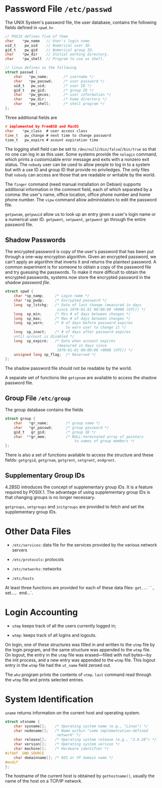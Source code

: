# Password File `/etc/passwd`

The UNIX System's password file, the user database, contains the following fields defined in `<pwd.h>`

```c
// POSIX defines five of them
char    *pw_name   // User's login name.
uid_t    pw_uid    // Numerical user ID.
gid_t    pw_gid    // Numerical group ID.
char    *pw_dir    // Initial working directory.
char    *pw_shell  // Program to use as shell.
```

```c
// linux defines as the following
struct passwd {
    char   *pw_name;       /* username */
    char   *pw_passwd;     /* user password */
    uid_t   pw_uid;        /* user ID */
    gid_t   pw_gid;        /* group ID */
    char   *pw_gecos;      /* user information */
    char   *pw_dir;        /* home directory */
    char   *pw_shell;      /* shell program */
};
```

Three additional fields are 

```c
# implemented by FreeBSD and MacOS
char    *pw_class  # user access class
time_t   pw_change # next time to change password
tiem_t   pw_expire # acount expiration time
```

The logging shell field can be set to `/dev/null`/`/bin/false`/`/bin/true` so that no one can log in as this user. Some systems provide the `nologin` command, which prints a customizable error message and exits with a nonzero exit status. The `nobody` user can be used to allow people to log in to a system but with a use ID and group ID that provide no priviledges. The only files that `nobody` can access are those that are readable or writable by the world.

The `finger` command (need manual installation on Debian) supports additional information in the comment field, each of which separated by a comma: the user's name, office location, office phone number and home phone number. The `vipw` command allow administators to edit the password file.

`getpwnam`, `getpwuid` allow us to look up an entry given a user's login name or a numerical user ID. `getpwent`, `setpwent`, `getpwent` go through the entire password file.

## Shadow Passwords

The encrypted password is copy of the user's password that has been put through a one-way encryption algorithm. Given an encrypted password, we can't apply an algorithm that inverts it and returns the plaintext password. A common experiment is for someone to obtain a copy of the password file and try guessing the passwords. To make it more difficult to obtain the encrypted passwords, systems now store the encrypted password in the _shadow password file_.

```c
struct spwd {
    char *sp_namp;     /* Login name */
    char *sp_pwdp;     /* Encrypted password */
    long  sp_lstchg;   /* Date of last change (measured in days
                        since 1970-01-01 00:00:00 +0000 (UTC)) */
    long  sp_min;      /* Min # of days between changes */
    long  sp_max;      /* Max # of days between changes */
    long  sp_warn;     /* # of days before password expires
                            to warn user to change it */
    long  sp_inact;    /* # of days after password expires
    until account is disabled */
    long  sp_expire;   /* Date when account expires
                        (measured in days since
                        1970-01-01 00:00:00 +0000 (UTC)) */
    unsigned long sp_flag;  /* Reserved */
};
```

The shadow password file should not be readable by the world.

A separate set of functions like `getspnam` are available to access the shadow password file.

## Group File `/etc/group`

The group database contains the fields 

```c
struct group {
    char   *gr_name;        /* group name */
    char   *gr_passwd;      /* group password */
    gid_t   gr_gid;         /* group ID */
    char  **gr_mem;         /* NULL-terminated array of pointers
                                to names of group members */
};
```

There is also a set of functions available to access the structure and these fields: `getgrgid`, `getgrnam`, `getgrent`, `setgrent`, `endgrent`.

## Supplementary Group IDs

4.2BSD introduces the concept of supplementary group IDs. It is a feature required by POSIX.1. The advantage of using supplementary group IDs is that changing groups is no longer necessary.

`getgroups`, `setgroups` and `initgroups` are provided to fetch and set the supplementary group IDs.

# Other Data Files

- `/etc/services`: data  file for the services provided by the various network servers

- `/etc/protocols`: protocols

- `/etc/networks`: networks

- `/etc/hosts`

At least three functions are provided for each of these data files: `get...``, `set...`, `end...`.

# Login Accounting

- `utmp` keeps track of all the users currently logged in;

- `wtmp`: keeps track of all logins and logouts.

On login, one of these structures was filled in and written to the `utmp` file by the login program, and the same structure was appended to the `wtmp` file. On logout, the entry in the `utmp` file was erased—filled with null bytes—by the init process, and a new entry was appended to the `wtmp` file. This logout entry in the `wtmp` file had the `ut_name` field zeroed out. 

The `who` program prints the contents of `utmp`. `last` command read through the `wtmp` file and prints selected entries.

# System Identification

`uname` returns information on the current host and operating system.

```c
struct utsname {
    char sysname[];    /* Operating system name (e.g., "Linux") */
    char nodename[];   /* Name within "some implementation-defined
                        network" */
    char release[];    /* Operating system release (e.g., "2.6.28") */
    char version[];    /* Operating system version */
    char machine[];    /* Hardware identifier */
#ifdef _GNU_SOURCE
    char domainname[]; /* NIS or YP domain name */
#endif
};
```

The hostname of the current host is obtained by `gethostname()`, usually the name of the host on a TCP/IP network.

